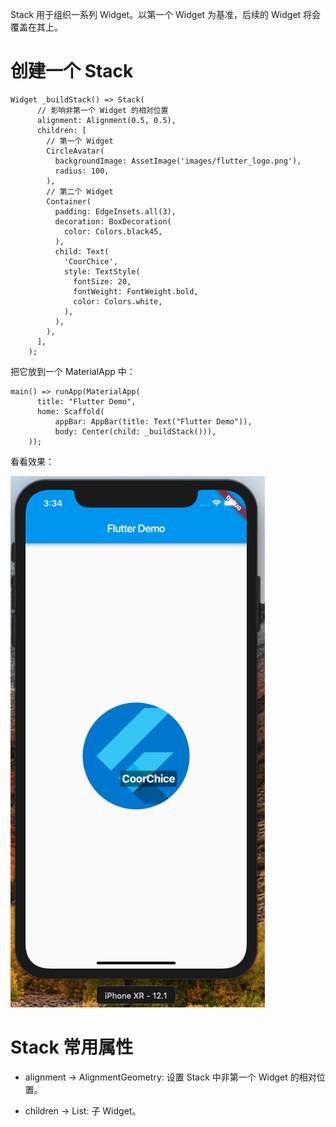 Stack 用于组织一系列 Widget。以第一个 Widget 为基准，后续的 Widget 将会覆盖在其上。  

# 创建一个 Stack

```
Widget _buildStack() => Stack(
      // 影响非第一个 Widget 的相对位置
      alignment: Alignment(0.5, 0.5),
      children: [
        // 第一个 Widget
        CircleAvatar(
          backgroundImage: AssetImage('images/flutter_logo.png'),
          radius: 100,
        ),
        // 第二个 Widget
        Container(
          padding: EdgeInsets.all(3),
          decoration: BoxDecoration(
            color: Colors.black45,
          ),
          child: Text(
            'CoorChice',
            style: TextStyle(
              fontSize: 20,
              fontWeight: FontWeight.bold,
              color: Colors.white,
            ),
          ),
        ),
      ],
    );
```

把它放到一个 MaterialApp 中：  

```
main() => runApp(MaterialApp(
      title: "Flutter Demo",
      home: Scaffold(
          appBar: AppBar(title: Text("Flutter Demo")),
          body: Center(child: _buildStack())),
    ));
```  

看看效果：  

![](https://raw.githubusercontent.com/chenBingX/img/master/Flutter/Flutter_demo3.png)  



# Stack 常用属性

- alignment → AlignmentGeometry: 设置 Stack 中非第一个 Widget 的相对位置。  

- children → List<Widget>: 子 Widget。